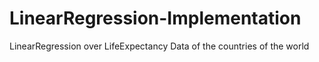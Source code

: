 # LinearRegression-Implementation
LinearRegression over LifeExpectancy Data of the countries of the world
